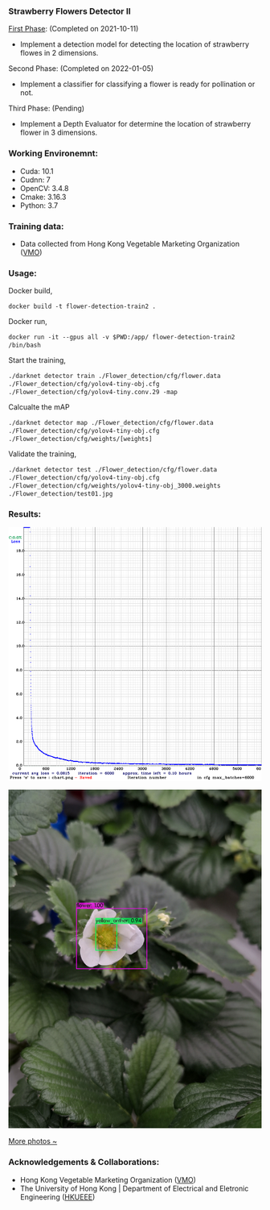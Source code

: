 ### Strawberry Flowers Detector II
[First Phase](https://github.com/wrightchin/strawberry-flowers): (Completed on 2021-10-11)
- Implement a detection model for detecting the location of strawberry flowes in 2 dimensions.

Second Phase: (Completed on 2022-01-05)
- Implement a classifier for classifying a flower is ready for pollination or not.

Third Phase: (Pending)
- Implement a Depth Evaluator for determine the location of strawberry flower in 3 dimensions.   


### Working Environemnt: 
- Cuda: 10.1
- Cudnn: 7
- OpenCV: 3.4.8
- Cmake: 3.16.3
- Python: 3.7 

### Training data: 
- Data collected from Hong Kong Vegetable Marketing Organization ([VMO](https://www.vmo.org/?fbclid=IwAR3Lgiecqcd8clfMTHnLKpwK5ZoIVQzH9yuNOMiBeq5FTi4YQY41U2u-67s)) 

### Usage:
Docker build,
```
docker build -t flower-detection-train2 .
```
Docker run,
```
docker run -it --gpus all -v $PWD:/app/ flower-detection-train2 /bin/bash
```

Start the training,
```
./darknet detector train ./Flower_detection/cfg/flower.data ./Flower_detection/cfg/yolov4-tiny-obj.cfg ./Flower_detection/cfg/yolov4-tiny.conv.29 -map
```

Calcualte the mAP
```
./darknet detector map ./Flower_detection/cfg/flower.data ./Flower_detection/cfg/yolov4-tiny-obj.cfg ./Flower_detection/cfg/weights/[weights]
```

Validate the training,
```
./darknet detector test ./Flower_detection/cfg/flower.data ./Flower_detection/cfg/yolov4-tiny-obj.cfg ./Flower_detection/cfg/weights/yolov4-tiny-obj_3000.weights ./Flower_detection/test01.jpg
```

### Results:
![map results](results/chart_yolov4-tiny-obj.png)

![Alt text](results/test01.jpg)

[More photos ~](results)

### Acknowledgements & Collaborations:
- Hong Kong Vegetable Marketing Organization ([VMO](https://www.vmo.org/?fbclid=IwAR3Lgiecqcd8clfMTHnLKpwK5ZoIVQzH9yuNOMiBeq5FTi4YQY41U2u-67s)) 
- The University of Hong Kong | Department of Electrical and Eletronic Engineering ([HKUEEE](https://www.eee.hku.hk/))
